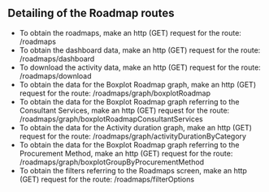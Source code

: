 ## Detailing of the Roadmap routes

- To obtain the roadmaps, make an http (GET) request for the route: /roadmaps
- To obtain the dashboard data, make an http (GET) request for the route: /roadmaps/dashboard
- To download the activity data, make an http (GET) request for the route: /roadmaps/download
- To obtain the data for the Boxplot Roadmap graph, make an http (GET) request for the route: /roadmaps/graph/boxplotRoadmap
- To obtain the data for the Boxplot Roadmap graph referring to the Consultant Services, make an http (GET) request for the route: /roadmaps/graph/boxplotRoadmapConsultantServices
- To obtain the data for the Activity duration graph, make an http (GET) request for the route: /roadmaps/graph/activityDurationByCategory
- To obtain the data for the Boxplot Roadmap graph referring to the Procurement Method, make an http (GET) request for the route: /roadmaps/graph/boxplotGroupByProcurementMethod
- To obtain the filters referring to the Roadmaps screen, make an http (GET) request for the route: /roadmaps/filterOptions